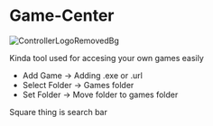 # Game-Center

![ControllerLogoRemovedBg](https://github.com/user-attachments/assets/36d4297b-2b4f-40a7-a272-b6dbc44f7f69)

Kinda tool used for accesing your own games easily

- Add Game -> Adding .exe or .url
- Select Folder -> Games folder 
- Set Folder -> Move folder to games folder

Square thing is search bar

